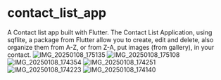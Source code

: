 # contact_list_app

A Contact list app built with Flutter.
The Contact List  Application, using sqflite, a package from Flutter allow you to create, edit and delete, also organize them from A-Z, or from Z-A, put images (from gallery), in your contact.
![IMG_20250108_175135](https://github.com/user-attachments/assets/b9a5fa1f-39c2-4ded-9fb8-40050f251ee6)
![IMG_20250108_175108](https://github.com/user-attachments/assets/f2a983f6-4eba-4187-92b8-2c7168165ccd)
![IMG_20250108_174354](https://github.com/user-attachments/assets/edd39164-1224-4728-920d-c1e8c970c87e)
![IMG_20250108_174251](https://github.com/user-attachments/assets/f007dfd5-ef17-41df-a477-b73922ac4942)
![IMG_20250108_174223](https://github.com/user-attachments/assets/c31e24d1-19fd-4552-b812-b3657ad3378a)
![IMG_20250108_174140](https://github.com/user-attachments/assets/016c6e0a-89d4-4978-8ddd-fc98eeb91144)
 
